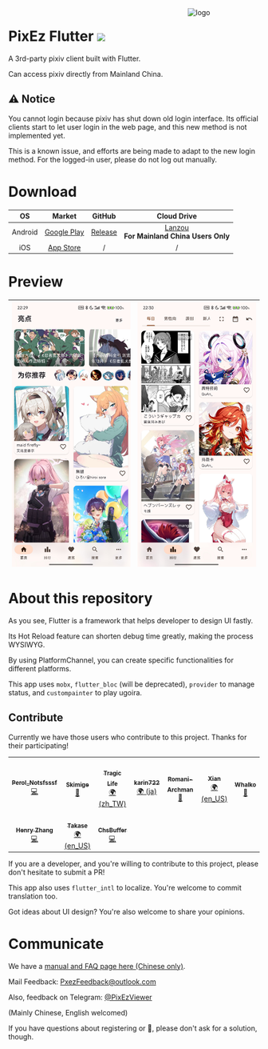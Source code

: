 <img src="../android/app/src/main/res/mipmap-xxhdpi/ic_launcher_round.png" alt="logo" width="144" height="144" align="right" />

# PixEz Flutter ![](https://camo.githubusercontent.com/f2b4fa6779c8a4825e0e7347076746a2047ed100/68747470733a2f2f696d672e736869656c64732e696f2f62616467652f6c6963656e73652d47504c2d2d332e302d6f72616e67652e737667)

A 3rd-party pixiv client built with Flutter.

Can access pixiv directly from Mainland China.

## ⚠ Notice

You cannot login because pixiv has shut down old login interface. Its official clients start to let user login in the web page, and this new method is not implemented yet.

This is a known issue, and efforts are being made to adapt to the new login method. For the logged-in user, please do not log out manually.

# Download

|OS|Market|GitHub|Cloud Drive|
|:---:|:---:|:---:|:---:|
|Android|[Google Play](https://play.google.com/store/apps/details?id=com.perol.play.pixez)|[Release](https://github.com/Notsfsssf/pixez-flutter/releases)|[Lanzou](https://wwa.lanzous.com/b0ded45id)<br />**For Mainland China Users Only**|
|iOS|[App Store](https://apps.apple.com/cn/app/pixez/id1494435126)|/|/|

# Preview

|![Preview](../.github/preview/2.jpg) | ![Preview](../.github/preview/1.jpg) | 
|:-------------------:|:------------------------:|

# About this repository

As you see, Flutter is a framework that helps developer to design UI fastly.

Its Hot Reload feature can shorten debug time greatly, making the process WYSIWYG.

By using PlatformChannel, you can create specific functionalities for different platforms.

This app uses `mobx`, `flutter_bloc` (will be deprecated), `provider` to manage status, and `custompainter` to play ugoira.

## Contribute

Currently we have those users who contribute to this project. Thanks for their participating!

<table>
  <tr>
    <td align="center"><a href="https://github.com/Notsfsssf"><img src="https://avatars.githubusercontent.com/u/16934707?v=4?s=100" width="100px;" alt=""/><br /><sub><b>Perol_Notsfsssf</b></sub></a><br /><a href="https://github.com/Notsfsssf/pixez-flutter/commits?author=Notsfsssf" title="Code">💻</a></td>
    <td align="center"><a href="https://xyx.moe/"><img src="https://avatars.githubusercontent.com/u/9017470?v=4?s=100" width="100px;" alt=""/><br /><sub><b>Skimige</b></sub></a><br /><a href="https://github.com/Notsfsssf/pixez-flutter/commits?author=Skimige" title="Documentation">📖</a></td>
    <td align="center"><a href="https://github.com/TragicLifeHu"><img src="https://avatars.githubusercontent.com/u/16817202?v=4?s=100" width="100px;" alt=""/><br /><sub><b>Tragic Life</b></sub></a><br /><a href="#translation-TragicLifeHu" title="Translation">🌍 (zh_TW)</a></td>
    <td align="center"><a href="https://github.com/karin722"><img src="https://avatars.githubusercontent.com/u/54385201?v=4?s=100" width="100px;" alt=""/><br /><sub><b>karin722</b></sub></a><br /><a href="#translation-karin722" title="Translation">🌍 (ja)</a></td>
    <td align="center"><a href="https://github.com/Romani-Archman"><img src="https://avatars.githubusercontent.com/u/68731023?v=4?s=100" width="100px;" alt=""/><br /><sub><b>Romani-Archman</b></sub></a><br /><a href="https://github.com/Notsfsssf/pixez-flutter/commits?author=Romani-Archman" title="Documentation">📖</a></td>
    <td align="center"><a href="https://github.com/itzXian"><img src="https://avatars.githubusercontent.com/u/34748039?v=4?s=100" width="100px;" alt=""/><br /><sub><b>Xian</b></sub></a><br /><a href="#translation-itzXian" title="Translation">🌍 (en_US)</a></td>
    <td align="center"><a href="https://github.com/RtYkk"><img src="https://avatars.githubusercontent.com/u/45971730?v=4?s=100" width="100px;" alt=""/><br /><sub><b>Whalko</b></sub></a><br /><a href="https://github.com/Notsfsssf/pixez-flutter/commits?author=RtYkk" title="Documentation">📖</a></td>
  </tr>
  <tr>
    <td align="center"><a href="https://github.com/Henry-ZHR"><img src="https://avatars.githubusercontent.com/u/51886614?v=4?s=100" width="100px;" alt=""/><br /><sub><b>Henry Zhang</b></sub></a><br /><a href="https://github.com/Notsfsssf/pixez-flutter/commits?author=Henry-ZHR" title="Code">💻</a></td>
    <td align="center"><a href="https://github.com/takase1121"><img src="https://avatars.githubusercontent.com/u/20792268?v=4?s=100" width="100px;" alt=""/><br /><sub><b>Takase</b></sub></a><br /><a href="#translation-takase1121" title="Translation">🌍 (en_US)</a></td>
    <td align="center"><a href="https://github.com/chsbuffer"><img src="https://avatars.githubusercontent.com/u/33744752?v=4?s=100" width="100px;" alt=""/><br /><sub><b>ChsBuffer</b></sub></a><br /><a href="https://github.com/Notsfsssf/pixez-flutter/commits?author=chsbuffer" title="Code">💻</a></td>
  </tr>
</table>

If you are a developer, and you're willing to contribute to this project, please don't hesitate to submit a PR!

This app also uses `flutter_intl` to localize. You're welcome to commit translation too.

Got ideas about UI design? You're also welcome to share your opinions.

# Communicate

We have a [manual and FAQ page here (Chinese only)](./FAQ.md).

Mail Feedback: PxezFeedback@outlook.com

Also, feedback on Telegram: [@PixEzViewer](https://t.me/PixEzViewer)

(Mainly Chinese, English welcomed)

If you have questions about registering or 🔞, please don't ask for a solution, though.
